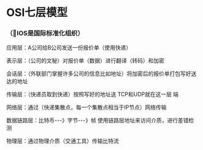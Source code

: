 # OSI七层模型

### （🐖IOS是国际标准化组织）

应用层：A公司给B公司发送一份报价单（使用快递）

表示层：（公司的文秘）对报价单（数据）进行翻译（转码）和加密

会话层：（外联部门掌握许多公司的信息比如地址）将加密后的报价单打包写好送达的地址

传输层：（快递员取到快递）按照写好的地址送 TCP和UDP就在这一层 端

网络层：通过（快递集散点，每一个集散点相当于IP节点）网络传输

数据链路层：比特币---》字节---》帧 使用链路层地址来访问介质，进行差错检测

物理层：通过物理介质（交通工具）传输比特流
